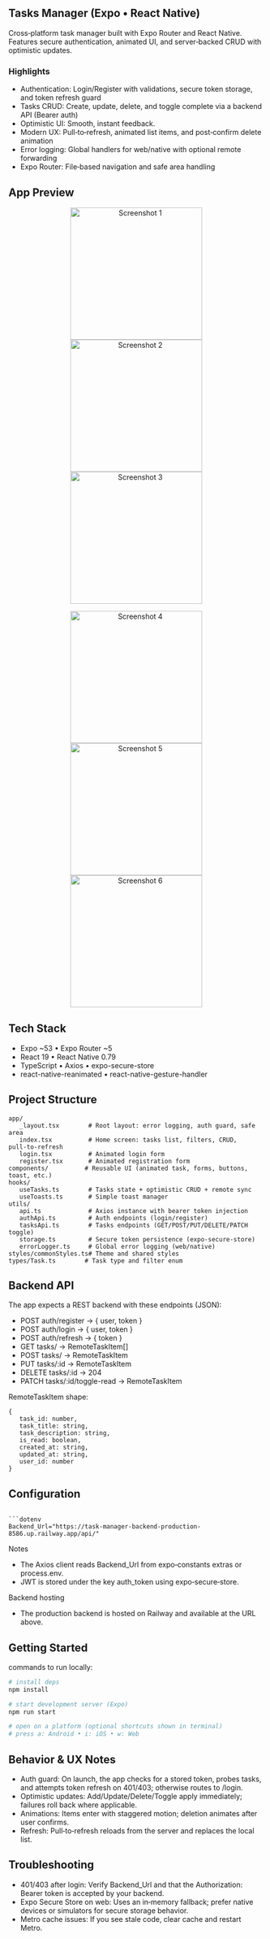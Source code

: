 ## Tasks Manager (Expo • React Native)

Cross‑platform task manager built with Expo Router and React Native. Features secure authentication, animated UI, and server‑backed CRUD with optimistic updates.

### Highlights

- Authentication: Login/Register with validations, secure token storage, and token refresh guard
- Tasks CRUD: Create, update, delete, and toggle complete via a backend API (Bearer auth)
- Optimistic UI: Smooth, instant feedback.
- Modern UX: Pull‑to‑refresh, animated list items, and post‑confirm delete animation
- Error logging: Global handlers for web/native with optional remote forwarding
- Expo Router: File‑based navigation and safe area handling

## App Preview

<p align="center">
   <img alt="Screenshot 1" src="assets/images/1.jpg" width="260" />
   <img alt="Screenshot 2" src="assets/images/2.jpg" width="260" />
   <img alt="Screenshot 3" src="assets/images/3.jpg" width="260" />
</p>
<p align="center">
   <img alt="Screenshot 4" src="assets/images/4.jpg" width="260" />
   <img alt="Screenshot 5" src="assets/images/5.jpg" width="260" />
   <img alt="Screenshot 6" src="assets/images/6.jpg" width="260" />
</p>

## Tech Stack

- Expo ~53 • Expo Router ~5
- React 19 • React Native 0.79
- TypeScript • Axios • expo-secure-store
- react-native-reanimated • react-native-gesture-handler

## Project Structure

```
app/
   _layout.tsx        # Root layout: error logging, auth guard, safe area
   index.tsx          # Home screen: tasks list, filters, CRUD, pull‑to‑refresh
   login.tsx          # Animated login form
   register.tsx       # Animated registration form
components/          # Reusable UI (animated task, forms, buttons, toast, etc.)
hooks/
   useTasks.ts        # Tasks state + optimistic CRUD + remote sync
   useToasts.ts       # Simple toast manager
utils/
   api.ts             # Axios instance with bearer token injection
   authApi.ts         # Auth endpoints (login/register)
   tasksApi.ts        # Tasks endpoints (GET/POST/PUT/DELETE/PATCH toggle)
   storage.ts         # Secure token persistence (expo‑secure‑store)
   errorLogger.ts     # Global error logging (web/native)
styles/commonStyles.ts# Theme and shared styles
types/Task.ts        # Task type and filter enum
```

## Backend API

The app expects a REST backend with these endpoints (JSON):

- POST auth/register → { user, token }
- POST auth/login → { user, token }
- POST auth/refresh → { token }
- GET tasks/ → RemoteTaskItem[]
- POST tasks/ → RemoteTaskItem
- PUT tasks/:id → RemoteTaskItem
- DELETE tasks/:id → 204
- PATCH tasks/:id/toggle-read → RemoteTaskItem

RemoteTaskItem shape:

```
{
   task_id: number,
   task_title: string,
   task_description: string,
   is_read: boolean,
   created_at: string,
   updated_at: string,
   user_id: number
}
```

## Configuration

````create a .env file at the project root with:

```dotenv
Backend_Url="https://task-manager-backend-production-8586.up.railway.app/api/"
````

Notes

- The Axios client reads Backend_Url from expo‑constants extras or process.env.
- JWT is stored under the key auth_token using expo‑secure‑store.

Backend hosting

- The production backend is hosted on Railway and available at the URL above.

## Getting Started

commands to run locally:

```bash
# install deps
npm install

# start development server (Expo)
npm run start

# open on a platform (optional shortcuts shown in terminal)
# press a: Android • i: iOS • w: Web
```



## Behavior & UX Notes

- Auth guard: On launch, the app checks for a stored token, probes tasks, and attempts token refresh on 401/403; otherwise routes to /login.
- Optimistic updates: Add/Update/Delete/Toggle apply immediately; failures roll back where applicable.
- Animations: Items enter with staggered motion; deletion animates after user confirms.
- Refresh: Pull‑to‑refresh reloads from the server and replaces the local list.

## Troubleshooting

- 401/403 after login: Verify Backend_Url and that the Authorization: Bearer token is accepted by your backend.
- Expo Secure Store on web: Uses an in‑memory fallback; prefer native devices or simulators for secure storage behavior.
- Metro cache issues: If you see stale code, clear cache and restart Metro.
